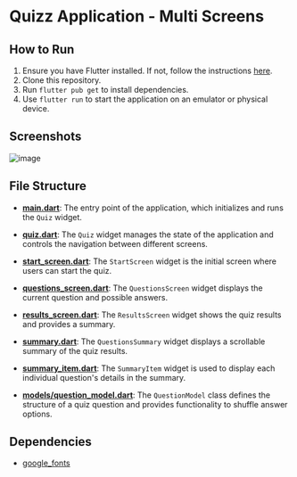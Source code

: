 # Quizz Application - Multi Screens 



## How to Run

1. Ensure you have Flutter installed. If not, follow the instructions [here](https://flutter.dev/docs/get-started/install).
2. Clone this repository.
3. Run `flutter pub get` to install dependencies.
4. Use `flutter run` to start the application on an emulator or physical device.

## Screenshots
![image](https://github.com/user-attachments/assets/2ec23ce1-372a-4cc5-b3ed-b98163de6dc0)

## File Structure

- [**main.dart**](./lib/main.dart): The entry point of the application, which initializes and runs the `Quiz` widget.

- [**quiz.dart**](./lib/quiz.dart): The `Quiz` widget manages the state of the application and controls the navigation between different screens.

- [**start_screen.dart**](./lib/start_screen.dart): The `StartScreen` widget is the initial screen where users can start the quiz.

- [**questions_screen.dart**](./lib/questions_screen.dart): The `QuestionsScreen` widget displays the current question and possible answers.

- [**results_screen.dart**](./lib/results_screen.dart): The `ResultsScreen` widget shows the quiz results and provides a summary.

- [**summary.dart**](./lib/summary.dart): The `QuestionsSummary` widget displays a scrollable summary of the quiz results.

- [**summary_item.dart**](./lib/summary_item.dart): The `SummaryItem` widget is used to display each individual question's details in the summary.

- [**models/question_model.dart**](./models/question_model.dart): The `QuestionModel` class defines the structure of a quiz question and provides functionality to shuffle answer options.

## Dependencies

- [google_fonts](https://pub.dev/packages/google_fonts)



